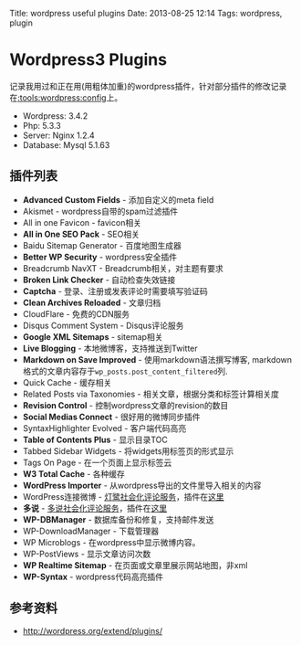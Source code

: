 Title: wordpress useful plugins
Date: 2013-08-25 12:14
Tags: wordpress, plugin

# Wordpress3 Plugins

记录我用过和正在用(用粗体加重)的wordpress插件，针对部分插件的修改记录在[:tools:wordpress:config](/tools/wordpress/config)上。

*  Wordpress: 3.4.2
*  Php: 5.3.3
*  Server: Nginx 1.2.4
*  Database: Mysql 5.1.63

## 插件列表

*  **Advanced Custom Fields** - 添加自定义的meta field  
*  Akismet - wordpress自带的spam过滤插件
*  All in one Favicon - favicon相关
*  **All in One SEO Pack** - SEO相关
*  Baidu Sitemap Generator - 百度地图生成器
*  **Better WP Security** - wordpress安全插件
*  Breadcrumb NavXT - Breadcrumb相关，对主题有要求
*  **Broken Link Checker** - 自动检查失效链接
*  **Captcha** - 登录、注册或发表评论时需要填写验证码
*  **Clean Archives Reloaded** - 文章归档
*  CloudFlare - 免费的CDN服务
*  Disqus Comment System - Disqus评论服务  
*  **Google XML Sitemaps** - sitemap相关
*  **Live Blogging** - 本地微博客，支持推送到Twitter
*  **Markdown on Save Improved** - 使用markdown语法撰写博客, markdown格式的文章内容存于`wp_posts.post_content_filtered`列.
*  Quick Cache - 缓存相关
*  Related Posts via Taxonomies - 相关文章，根据分类和标签计算相关度
*  **Revision Control** - 控制wordpress文章的revision的数目
*  **Social Medias Connect** - 很好用的微博同步插件
*  SyntaxHighlighter Evolved - 客户端代码高亮
*  **Table of Contents Plus** - 显示目录TOC
*  Tabbed Sidebar Widgets - 将widgets用标签页的形式显示
*  Tags On Page - 在一个页面上显示标签云
*  **W3 Total Cache** - 各种缓存
*  **WordPress Importer** - 从wordpress导出的文件里导入相关的内容
*  WordPress连接微博 - [灯鹭社会化评论服务](http://www.denglu.cc)，插件在[这里](http://wordpress.org/extend/plugins/wp-connect/)
*  **多说** - [多说社会化评论服务](http://duoshuo.com/)，插件在[这里](http://wordpress.org/extend/plugins/duoshuo/)
*  **WP-DBManager** - 数据库备份和修复，支持邮件发送
*  WP-DownloadManager - 下载管理器
*  WP Microblogs - 在wordpress中显示微博内容。 
*  WP-PostViews - 显示文章访问次数
*  **WP Realtime Sitemap** - 在页面或文章里展示网站地图，非xml  
*  **WP-Syntax** - wordpress代码高亮插件

## 参考资料

*  http://wordpress.org/extend/plugins/

